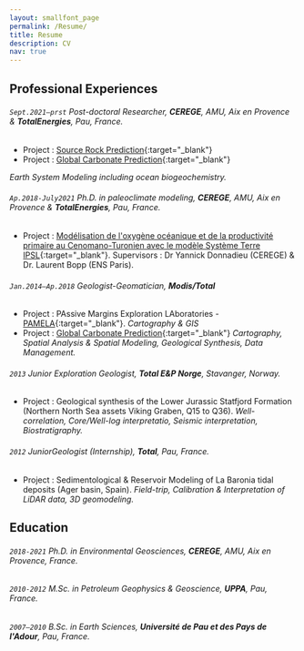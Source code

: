 ```yaml
---
layout: smallfont_page
permalink: /Resume/
title: Resume
description: CV
nav: true
---
```


## Professional Experiences

###### `Sept.2021–prst` Post-doctoral Researcher, __CEREGE__, AMU, Aix en Provence & __TotalEnergies__, Pau, France.

- Project : [Source Rock Prediction](https://marie-laugie.github.io/projects/2_project/){:target="_blank"}
- Project : [Global Carbonate Prediction](https://marie-laugie.github.io/projects/3_project/){:target="_blank"}

_Earth System Modeling including ocean biogeochemistry._

###### `Ap.2018-July2021`  Ph.D. in paleoclimate modeling, __CEREGE__, AMU, Aix en Provence & __TotalEnergies__, Pau, France.

- Project : [Modélisation de l'oxygène océanique et de la productivité primaire au Cenomano-Turonien avec le modèle Système Terre IPSL](https://marie-laugie.github.io/projects/1_project/){:target="_blank"}.
Supervisors : Dr Yannick Donnadieu (CEREGE) & Dr. Laurent Bopp (ENS Paris).

###### `Jan.2014–Ap.2018` Geologist-Geomatician, __Modis/Total__ 

- Project : PAssive Margins Exploration LAboratories - [PAMELA](https://wwz.ifremer.fr/content/download/137609/file/DP_PAMELA.pdf){:target="_blank"}.
_Cartography & GIS_
- Project : [Global Carbonate Prediction](https://marie-laugie.github.io/projects/3_project/){:target="_blank"}
_Cartography, Spatial Analysis & Spatial Modeling, Geological Synthesis, Data Management._


###### `2013` Junior Exploration Geologist, __Total E&P Norge__, Stavanger, Norway.

- Project : Geological synthesis of the Lower Jurassic Statfjord Formation (Northern North Sea assets Viking Graben, Q15 to Q36).
_Well-correlation, Core/Well-log interpretatio, Seismic interpretation, Biostratigraphy._

###### `2012` JuniorGeologist (Internship), __Total__, Pau, France.

- Project : Sedimentological & Reservoir Modeling of La Baronia tidal deposits (Ager basin, Spain).
_Field-trip, Calibration & Interpretation of LiDAR data, 3D geomodeling._

## Education

###### `2018-2021` Ph.D. in Environmental Geosciences, __CEREGE__, AMU, Aix en Provence, France.

###### `2010-2012` M.Sc. in Petroleum Geophysics & Geoscience, __UPPA__, Pau, France.

###### `2007–2010` B.Sc. in Earth Sciences, __Université de Pau et des Pays de l'Adour__, Pau, France.

<p>&nbsp;</p>


<p>&nbsp;</p>


